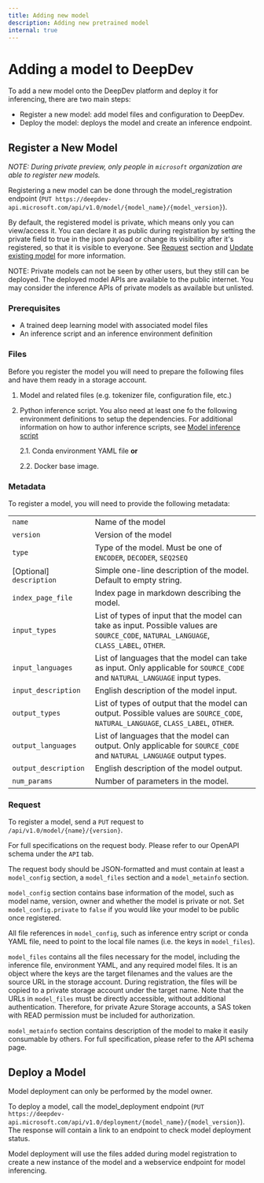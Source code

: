 ```yaml
---
title: Adding new model
description: Adding new pretrained model
internal: true
---
```


# Adding a model to DeepDev

To add a new model onto the DeepDev platform and deploy it for inferencing, there are two main steps: 
- Register a new model: add model files and configuration to DeepDev.
- Deploy the model: deploys the model and create an inference endpoint. 

## Register a New Model
_NOTE: During private preview, only people in `microsoft` organization are able to register new models._

Registering a new model can be done through the model_registration endpoint (`PUT https://deepdev-api.microsoft.com/api/v1.0/model/{model_name}/{model_version}`).

By default, the registered model is private, which means only you can view/access it. You can declare it as public during registration by setting the private field to true in the json payload or change its visibility after it's registered, so that it is visible to everyone. See [Request](#request) section and [Update existing model](../03%20-%20User%20Guides/update-existing-model.md) for more information.

NOTE: Private models can not be seen by other users, but they still can be deployed. The deployed model APIs are available to the public internet. You may consider the inference APIs of private models as available but unlisted.

### Prerequisites

- A trained deep learning model with associated model files
- An inference script and an inference environment definition

### Files

Before you register the model you will need to prepare the following files and have them ready in a storage account.

1. Model and related files (e.g. tokenizer file, configuration file, etc.)

2. Python inference script. You also need at least one fo the following environment definitions to setup the dependencies. For additional information on how to author inference scripts, see [Model inference script](author-inference-script)

   2.1. Conda environment YAML file **or**

   2.2. Docker base image.

<!--

3. (Optional) If the model can be trained or finetuned, a training script must be provided. You also need at least one fo the following environment definitions to setup the dependencies. For additional information on how to author training scripts, see [Model training script](author-training-script)

   3.1. Conda environment YAML file.

   3.2. Docker base image.

4. (Optional) If model trainined requires data pre-processing, a pre-processing script must be provided. You also need at least one fo the following environment definitions to setup the dependencies. For additional information on how to author pre-processing scripts, see [Data pre-processing script](author-pre-processing-script)

   3.1. Conda environment YAML file.

   3.2. Docker base image. 
-->

### Metadata

To register a model, you will need to provide the following metadata:

|                          |                                                                                                                                         |
| ------------------------ | --------------------------------------------------------------------------------------------------------------------------------------- |
| `name`                   | Name of the model                                                                                                                       |
| `version`                | Version of the model                                                                                                                    |
| `type`                   | Type of the model. Must be one of `ENCODER`, `DECODER`, `SEQ2SEQ`                                                                       |
| [Optional] `description` | Simple one-line description of the model. Default to empty string.                                                                      |
| `index_page_file`        | Index page in markdown describing the model.                                                                                            |
| `input_types`            | List of types of input that the model can take as input. Possible values are `SOURCE_CODE`, `NATURAL_LANGUAGE`, `CLASS_LABEL`, `OTHER`. |
| `input_languages`        | List of languages that the model can take as input. Only applicable for `SOURCE_CODE` and `NATURAL_LANGUAGE` input types.               |
| `input_description`      | English description of the model input.                                                                                                 |
| `output_types`           | List of types of output that the model can output. Possible values are `SOURCE_CODE`, `NATURAL_LANGUAGE`, `CLASS_LABEL`, `OTHER`.       |
| `output_languages`       | List of languages that the model can output. Only applicable for `SOURCE_CODE` and `NATURAL_LANGUAGE` output types.                     |
| `output_description`     | English description of the model output.                                                                                                |
| `num_params`             | Number of parameters in the model.                                                                                                      |

### Request

To register a model, send a `PUT` request to `/api/v1.0/model/{name}/{version}`.

For full specifications on the request body. Please refer to our OpenAPI schema under the `API` tab.

The request body should be JSON-formatted and must contain at least a `model_config` section, a `model_files` section and a `model_metainfo` section.

`model_config` section contains base information of the model, such as model name, version, owner and whether the model is private or not. Set `model_config.private` to `false` if you would like your model to be public once registered.

All file references in `model_config`, such as inference entry script or conda YAML file, need to point to the local file names (i.e. the keys in `model_files`).

`model_files` contains all the files necessary for the model, including the inference file, environment YAML, and any required model files. It is an object where the keys are the target filenames and the values are the source URL in the storage account.
During registration, the files will be copied to a private storage account under the target name.
Note that the URLs in `model_files` must be directly accessible, without additional authentication. Therefore, for private Azure Storage accounts, a SAS token with READ permission must be included for authorization.

`model_metainfo` section contains description of the model to make it easily consumable by others. For full specification, please refer to the API schema page.


## Deploy a Model

Model deployment can only be performed by the model owner.

To deploy a model, call the model_deployment endpoint (`PUT https://deepdev-api.microsoft.com/api/v1.0/deployment/{model_name}/{model_version}`). The response will contain a link to an endpoint to check model deployment status.

Model deployment will use the files added during model registration to create a new instance of the model and a webservice endpoint for model inferencing.
